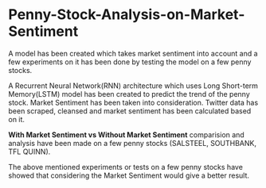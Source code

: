 # Penny-Stock-Analysis-on-Market-Sentiment
A model has been created which takes market sentiment into account and a few experiments on it has been done by testing the model on a few penny stocks.


A Recurrent Neural Network(RNN) architecture which uses Long Short-term Memory(LSTM) model has been created to predict the trend of the penny stock. Market Sentiment has been taken into consideration. Twitter data has been scraped, cleansed and market sentiment has been calculated based on it.

<b>With Market Sentiment vs Without Market Sentiment</b> comparision and analysis have been made on a few penny stocks (SALSTEEL, SOUTHBANK, TFL QUINN).

The above mentioned experiments or tests on a few penny stocks have showed that considering the Market Sentiment would give a better result.
